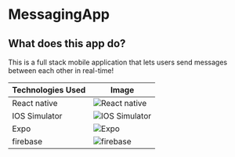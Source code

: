 # MessagingApp
## What does this app do?
  This is a full stack mobile application that lets users send messages between each other in real-time! 

| Technologies Used | Image |
| --- | --- |
| React native | ![React native](https://upload.wikimedia.org/wikipedia/commons/thumb/a/a7/React-icon.svg/120px-React-icon.svg.png) |
| IOS Simulator | ![IOS Simulator](https://upload.wikimedia.org/wikipedia/commons/thumb/f/fa/Apple_logo_black.svg/200px-Apple_logo_black.svg.png) |
| Expo | ![Expo](https://bookface-images.s3.amazonaws.com/logos/bf3ca13e31f46bc60e117c9f9e05f6be6c95ebf5.png) |
| firebase | ![firebase](https://miro.medium.com/v2/resize:fit:300/1*R4c8lHBHuH5qyqOtZb3h-w.png) |
